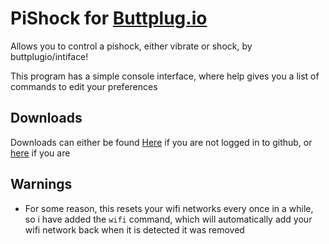 # PiShock for [Buttplug.io](https://buttplug.io)

Allows you to control a pishock, either vibrate or shock, by buttplugio/intiface!

This program has a simple console interface, where help gives you a list of commands to edit your preferences

## Downloads

Downloads can either be found [Here](https://nightly.link/lillithkt/pishock-buttplugio/workflows/build/main/PiShock-ButtplugIO.exe.zip) if you are not logged in to github, or [here](https://github.com/lillithkt/pishock-buttplugio/actions/workflows/build.yml) if you are

## Warnings

- For some reason, this resets your wifi networks every once in a while, so i have added the `wifi` command, which will automatically add your wifi network back when it is detected it was removed

